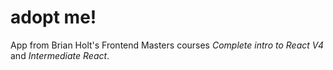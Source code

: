 # adopt me!

App from Brian Holt's Frontend Masters courses _Complete intro to React V4_ and _Intermediate React_.
